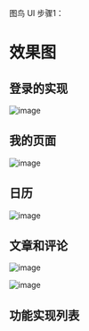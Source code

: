 图鸟 UI
步骤1：



# 效果图

## 登录的实现

![image](https://github.com/lingzipeng/uniapp/blob/main/src/static/pics/Snipaste_2024-03-05_22-41-26.png)

## 我的页面



![image](https://github.com/lingzipeng/uniapp/blob/main/src/static/pics/Snipaste_2024-03-05_22-42-08.png)





## 日历



![image](https://github.com/lingzipeng/uniapp/blob/main/src/static/pics/Snipaste_2024-03-06_19-31-57.png)





## 文章和评论



![image](https://github.com/lingzipeng/uniapp/blob/main/src/static/pics/Snipaste_2024-03-06_17-49-10.png)

![image](https://github.com/lingzipeng/uniapp/blob/main/src/static/pics/Snipaste_2024-03-06_17-50-21.png)



## 功能实现列表

